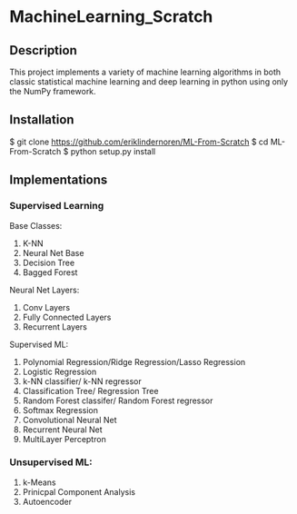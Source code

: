 # MachineLearning_Scratch

## Description
This project implements a variety of machine learning algorithms in both classic statistical machine learning
and deep learning in python using only the NumPy framework. 

## Installation 
$ git clone https://github.com/eriklindernoren/ML-From-Scratch
$ cd ML-From-Scratch
$ python setup.py install

## Implementations 
### Supervised Learning 
Base Classes:
1. K-NN
2. Neural Net Base 
3. Decision Tree
4. Bagged Forest

Neural Net Layers:
1. Conv Layers
2. Fully Connected Layers
3. Recurrent Layers

Supervised ML:
1. Polynomial Regression/Ridge Regression/Lasso Regression
2. Logistic Regression
3. k-NN classifier/ k-NN regressor
4. Classification Tree/ Regression Tree
5. Random Forest classifer/ Random Forest regressor
6. Softmax Regression
7. Convolutional Neural Net
8. Recurrent Neural Net
9. MultiLayer Perceptron

### Unsupervised ML:
1. k-Means
2. Prinicpal Component Analysis
3. Autoencoder 

